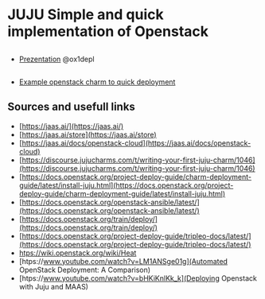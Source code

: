 # JUJU Simple and quick implementation of Openstack 

##
- [Prezentation](LINK) @ox1depl

##
- [Example openstack charm to quick deployment](https://jaas.ai/openstack-base/bundle/60)

## Sources and usefull links
- [https://jaas.ai/](https://jaas.ai/)
- [https://jaas.ai/store](https://jaas.ai/store)
- [https://jaas.ai/docs/openstack-cloud](https://jaas.ai/docs/openstack-cloud)
- [https://discourse.jujucharms.com/t/writing-your-first-juju-charm/1046](https://discourse.jujucharms.com/t/writing-your-first-juju-charm/1046)
- [https://docs.openstack.org/project-deploy-guide/charm-deployment-guide/latest/install-juju.html](https://docs.openstack.org/project-deploy-guide/charm-deployment-guide/latest/install-juju.html)
- [https://docs.openstack.org/openstack-ansible/latest/](https://docs.openstack.org/openstack-ansible/latest/)
- [https://docs.openstack.org/train/deploy/](https://docs.openstack.org/train/deploy/)
- [https://docs.openstack.org/project-deploy-guide/tripleo-docs/latest/](https://docs.openstack.org/project-deploy-guide/tripleo-docs/latest/)
- [htps://wiki.openstack.org/wiki/Heat](htps://wiki.openstack.org/wiki/Heat)
- [htps://www.youtube.com/watch?v=LM1ANSge01g](Automated OpenStack Deployment: A Comparison)
- [htps://www.youtube.com/watch?v=bHKiKnlKk_k](Deploying Openstack with Juju and MAAS)
